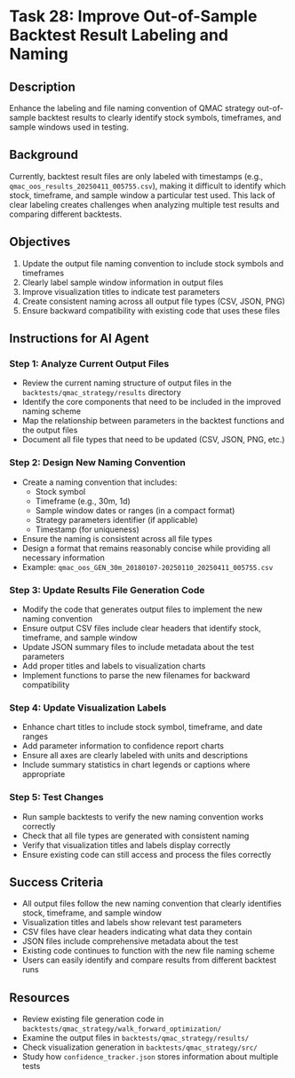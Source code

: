 # Task 28: Improve Out-of-Sample Backtest Result Labeling and Naming

## Description
Enhance the labeling and file naming convention of QMAC strategy out-of-sample backtest results to clearly identify stock symbols, timeframes, and sample windows used in testing.

## Background
Currently, backtest result files are only labeled with timestamps (e.g., `qmac_oos_results_20250411_005755.csv`), making it difficult to identify which stock, timeframe, and sample window a particular test used. This lack of clear labeling creates challenges when analyzing multiple test results and comparing different backtests.

## Objectives
1. Update the output file naming convention to include stock symbols and timeframes
2. Clearly label sample window information in output files
3. Improve visualization titles to indicate test parameters
4. Create consistent naming across all output file types (CSV, JSON, PNG)
5. Ensure backward compatibility with existing code that uses these files

## Instructions for AI Agent

### Step 1: Analyze Current Output Files
- Review the current naming structure of output files in the `backtests/qmac_strategy/results` directory
- Identify the core components that need to be included in the improved naming scheme
- Map the relationship between parameters in the backtest functions and the output files
- Document all file types that need to be updated (CSV, JSON, PNG, etc.)

### Step 2: Design New Naming Convention
- Create a naming convention that includes:
  - Stock symbol
  - Timeframe (e.g., 30m, 1d)
  - Sample window dates or ranges (in a compact format)
  - Strategy parameters identifier (if applicable)
  - Timestamp (for uniqueness)
- Ensure the naming is consistent across all file types
- Design a format that remains reasonably concise while providing all necessary information
- Example: `qmac_oos_GEN_30m_20180107-20250110_20250411_005755.csv`

### Step 3: Update Results File Generation Code
- Modify the code that generates output files to implement the new naming convention
- Ensure output CSV files include clear headers that identify stock, timeframe, and sample window
- Update JSON summary files to include metadata about the test parameters
- Add proper titles and labels to visualization charts
- Implement functions to parse the new filenames for backward compatibility

### Step 4: Update Visualization Labels
- Enhance chart titles to include stock symbol, timeframe, and date ranges
- Add parameter information to confidence report charts
- Ensure all axes are clearly labeled with units and descriptions
- Include summary statistics in chart legends or captions where appropriate

### Step 5: Test Changes
- Run sample backtests to verify the new naming convention works correctly
- Check that all file types are generated with consistent naming
- Verify that visualization titles and labels display correctly
- Ensure existing code can still access and process the files correctly

## Success Criteria
- All output files follow the new naming convention that clearly identifies stock, timeframe, and sample window
- Visualization titles and labels show relevant test parameters
- CSV files have clear headers indicating what data they contain
- JSON files include comprehensive metadata about the test
- Existing code continues to function with the new file naming scheme
- Users can easily identify and compare results from different backtest runs

## Resources
- Review existing file generation code in `backtests/qmac_strategy/walk_forward_optimization/`
- Examine the output files in `backtests/qmac_strategy/results/`
- Check visualization generation in `backtests/qmac_strategy/src/`
- Study how `confidence_tracker.json` stores information about multiple tests

